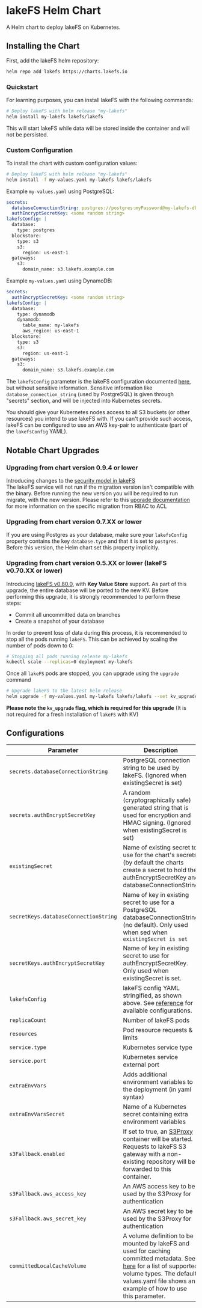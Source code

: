 # lakeFS Helm Chart

A Helm chart to deploy lakeFS on Kubernetes.

## Installing the Chart

First, add the lakeFS helm repository:

```bash
helm repo add lakefs https://charts.lakefs.io
```

### Quickstart

For learning purposes, you can install lakeFS with the following commands:

```bash
# Deploy lakeFS with helm release "my-lakefs"
helm install my-lakefs lakefs/lakefs
```

This will start lakeFS while data will be stored inside the container and will not be persisted.

### Custom Configuration

To install the chart with custom configuration values:

```bash
# Deploy lakeFS with helm release "my-lakefs"
helm install -f my-values.yaml my-lakefs lakefs/lakefs
```

Example `my-values.yaml` using PostgreSQL:

```yaml
secrets:
  databaseConnectionString: postgres://postgres:myPassword@my-lakefs-db.rds.amazonaws.com:5432/lakefs?search_path=lakefs
  authEncryptSecretKey: <some random string>
lakefsConfig: |
  database:
    type: postgres
  blockstore:
    type: s3
    s3:
      region: us-east-1
  gateways:
    s3:
      domain_name: s3.lakefs.example.com
```

Example `my-values.yaml` using DynamoDB:
```yaml
secrets:
  authEncryptSecretKey: <some random string>
lakefsConfig: |
  database:
    type: dynamodb
    dynamodb:
      table_name: my-lakefs
      aws_region: us-east-1
  blockstore:
    type: s3
    s3:
      region: us-east-1
  gateways:
    s3:
      domain_name: s3.lakefs.example.com
```

The `lakefsConfig` parameter is the lakeFS configuration documented [here](https://docs.lakefs.io/reference/configuration.html), but without sensitive information.
Sensitive information like `database_connection_string` (used by PostgreSQL) is given through "secrets" section, and will be injected into Kubernetes secrets.

You should give your Kubernetes nodes access to all S3 buckets (or other resources) you intend to use lakeFS with.
If you can't provide such access, lakeFS can be configured to use an AWS key-pair to authenticate (part of the `lakefsConfig` YAML).

## Notable Chart Upgrades

### Upgrading from chart version 0.9.4 or lower

Introducing changes to the [security model in lakeFS](https://docs.lakefs.io/posts/security_update.html)  
The lakeFS service will not run if the migration version isn't compatible with the binary.
Before running the new version you will be required to run migrate, with the new version.
Please refer to this [upgrade documentation](https://docs.lakefs.io/reference/access-control-lists.html#migrating-from-the-previous-version-of-acls) for more information on the specific migration from RBAC to ACL

### Upgrading from chart version 0.7.XX or lower

If you are using Postgres as your database, make sure your `lakefsConfig` property contains the key `database.type` and that it is set to `postgres`. Before this version, the Helm chart set this property implicitly.

### Upgrading from chart version 0.5.XX or lower (lakeFS v0.70.XX or lower)

Introducing [lakeFS v0.80.0](https://github.com/treeverse/lakeFS/releases/tag/v0.80.0), with **Key Value Store** support. As part of this upgrade, the entire database will be ported to the new KV.
Before performing this upgrade, it is strongly recommended to perform these steps:
* Commit all uncommitted data on branches
* Create a snapshot of your database

In order to prevent loss of data during this process, it is recommended to stop all the pods running `lakeFS`.
This can be achieved by scaling the number of pods down to 0:

```bash
# Stopping all pods running release my-lakefs
kubectl scale --replicas=0 deployment my-lakefs
```

Once all `lakeFS` pods are stopped, you can upgrade using the `upgrade` command

```bash
# Upgrade lakeFS to the latest helm release
helm upgrade -f my-values.yaml my-lakefs lakefs/lakefs --set kv_upgrade=true
```

**Please note the `kv_upgrade` flag, which is required for this upgrade** (It is not required for a fresh installation of `lakeFS` with KV)


## Configurations

| **Parameter**                         | **Description**                                                                                                                                                                                                                                                                      | **Default**                         |
|---------------------------------------|--------------------------------------------------------------------------------------------------------------------------------------------------------------------------------------------------------------------------------------------------------------------------------------|-------------------------------------|
| `secrets.databaseConnectionString`    | PostgreSQL connection string to be used by lakeFS. (Ignored when existingSecret is set)                                                                                                                                                                                              |                                     |
| `secrets.authEncryptSecretKey`        | A random (cryptographically safe) generated string that is used for encryption and HMAC signing. (Ignored when existingSecret is set)                                                                                                                                                |                                     |
| `existingSecret`                      | Name of existing secret to use for the chart's secrets (by default the charts create a secret to hold the authEncryptSecretKey and databaseConnectionString                                                                                                                          |                                     |
| `secretKeys.databaseConnectionString` | Name of key in existing secret to use for a PostgreSQL databaseConnectionString (no default). Only used when sed when `existingSecret is set`                                                                                                                                        |                                     |
| `secretKeys.authEncryptSecretKey`     | Name of key in existing secret to use for authEncryptSecretKey. Only used when existingSecret is set.                                                                                                                                                                                |                                     |
| `lakefsConfig`                        | lakeFS config YAML stringified, as shown above. See [reference](https://docs.lakefs.io/reference/configuration.html) for available configurations.                                                                                                                                   |                                     |
| `replicaCount`                        | Number of lakeFS pods                                                                                                                                                                                                                                                                | `1`                                 |
| `resources`                           | Pod resource requests & limits                                                                                                                                                                                                                                                       | `{}`                                |
| `service.type`                        | Kubernetes service type                                                                                                                                                                                                                                                              | ClusterIP                           |
| `service.port`                        | Kubernetes service external port                                                                                                                                                                                                                                                     | 80                                  |
| `extraEnvVars`                        | Adds additional environment variables to the deployment (in yaml syntax)                                                                                                                                                                                                             | `{}` See [values.yaml](values.yaml) |
| `extraEnvVarsSecret`                  | Name of a Kubernetes secret containing extra environment variables                                                                                                                                                                                                                   |                                     |
| `s3Fallback.enabled`                  | If set to true, an [S3Proxy](https://github.com/gaul/s3proxy) container will be started. Requests to lakeFS S3 gateway with a non-existing repository will be forwarded to this container.                                                                                           |                                     |
| `s3Fallback.aws_access_key`           | An AWS access key to be used by the S3Proxy for authentication                                                                                                                                                                                                                       |                                     |
| `s3Fallback.aws_secret_key`           | An AWS secret key to be used by the S3Proxy for authentication                                                                                                                                                                                                                       |                                     |
| `committedLocalCacheVolume`           | A volume definition to be mounted by lakeFS and used for caching committed metadata. See [here](https://kubernetes.io/docs/concepts/storage/volumes/#volume-types) for a list of supported volume types. The default values.yaml file shows an example of how to use this parameter. |                                     |

